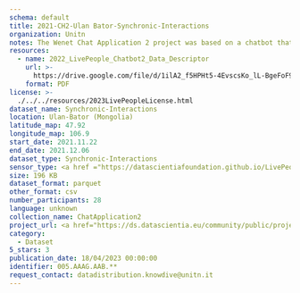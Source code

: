 ```yaml
---
schema: default
title: 2021-CH2-Ulan Bator-Synchronic-Interactions
organization: Unitn
notes: The Wenet Chat Application 2 project was based on a chatbot that interacted with university students in Italy, Denmark, Paraguay, the United Kingdom, and Mongolia. It was conducted from December 2021 till early 2022 to verify the diversity among students based on social practices. This project builds on the Wenet Chat Application Pilot I project. It was a European Union WeNet Horizon 2020-funded project with the overall goal of developing a diversity-aware, machine-mediated paradigm for social interactions. Data was collected with a Telegram Chatbot called Ask4help and the i-Log Application. Some of the data collected included the respondent's career information (department, study course, study year,) and demographics (age, gender). Questions were sent on the Telegram App and user answers were recorded, the i-Log App recorded sensor data (such as location, accelerometer) from the user device. This data was collected in three phases, the first phase entailed interacting with the Telegram Chatbot, and sensor data was also collected during this phase. The second phase involved respondents answering a questionnaire, and in the third phase, they participated in a focus group to provide feedback. 
resources:
  - name: 2022_LivePeople_Chatbot2_Data_Descriptor
    url: >-
      https://drive.google.com/file/d/1ilA2_f5HPHt5-4EvscsKo_lL-BgeFoF9/view?usp=sharing
    format: PDF
license: >-
  ./../../resources/2023LivePeopleLicense.html
dataset_name: Synchronic-Interactions
location: Ulan-Bator (Mongolia)
latitude_map: 47.92
longitude_map: 106.9
start_date: 2021.11.22
end_date: 2021.12.06
dataset_type: Synchronic-Interactions
sensor_type: <a href ="https://datascientiafoundation.github.io/LivePeople/datasets/2021-CH2-Ulan%20Bator-Questionnaire%20Exit%20Survey/">Exit survey </a>
size: 196 KB
dataset_format: parquet
other_format: csv
number_participants: 28
language: unknown
collection_name: ChatApplication2
project_url: <a href="https://ds.datascientia.eu/community/public/projects/4e384637-2aa1-455a-b1c4-e0d927e9306b">https://ds.datascientia.eu/community/public/projects/4e384637-2aa1-455a-b1c4-e0d927e9306b</a>
category:
  - Dataset
5_stars: 3
publication_date: 18/04/2023 00:00:00
identifier: 005.AAAG.AAB.**
request_contact: datadistribution.knowdive@unitn.it
---
```


